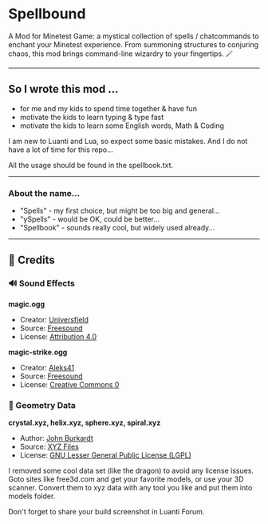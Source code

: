 # Spellbound

A Mod for Minetest Game: a mystical collection of spells / chatcommands to enchant your Minetest experience.
From summoning structures to conjuring chaos, this mod brings command-line wizardry to your fingertips. 🪄

---
## So I wrote this mod ...

- for me and my kids to spend time together & have fun 
- motivate the kids to learn typing & type fast
- motivate the kids to learn some English words, Math & Coding

I am new to Luanti and Lua, so expect some basic mistakes.
And I do not have a lot of time for this repo...

All the usage should be found in the spellbook.txt.

---
### About the name...

- "Spells" - my first choice, but might be too big and general...
- "ySpells" - would be OK, could be better...
- "Spellbook" - sounds really cool, but widely used already...

---
## 📜 Credits

### 🔊 Sound Effects

**magic.ogg**
- Creator: [Universfield](https://freesound.org/people/Universfield/)
- Source: [Freesound](https://freesound.org/people/Universfield/sounds/758818/)
- License: [Attribution 4.0](https://creativecommons.org/licenses/by/4.0/)

**magic-strike.ogg**
- Creator: [Aleks41](https://freesound.org/people/Aleks41/)
- Source: [Freesound](https://freesound.org/people/Aleks41/sounds/406063/)
- License: [Creative Commons 0](https://creativecommons.org/publicdomain/zero/1.0/)

### 📂 Geometry Data

**crystal.xyz, helix.xyz, sphere.xyz, spiral.xyz**
- Author: [John Burkardt](https://people.math.sc.edu/Burkardt/)
- Source: [XYZ Files](https://people.math.sc.edu/Burkardt/data/xyz/xyz.html)
- License: [GNU Lesser General Public License (LGPL)](https://www.gnu.org/licenses/lgpl-2.1.html)

I removed some cool data set (like the dragon) to avoid any license issues.
Goto sites like free3d.com and get your favorite models, or use your 3D scanner.
Convert them to xyz data with any tool you like and put them into models folder.

Don't forget to share your build screenshot in Luanti Forum.

